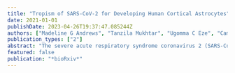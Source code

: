 ```yaml
---
title: "Tropism of SARS-CoV-2 for Developing Human Cortical Astrocytes"
date: 2021-01-01
publishDate: 2023-04-26T19:37:47.085244Z
authors: ["Madeline G Andrews", "Tanzila Mukhtar", "Ugomma C Eze", "Camille R Simoneau", "Yonatan Perez", "Mohammed A Mostajo-Radji", "Shaohui Wang", "Dmitry Velmeshev", "Jahan Salma", "G Renuka Kumar", "Alex A Pollen", "Elizabeth E Crouch", "Melanie Ott", "Arnold R Kriegstein"]
publication_types: ["2"]
abstract: "The severe acute respiratory syndrome coronavirus 2 (SARS-CoV-2) readily infects a variety of cell types impacting the function of vital organ systems, with particularly severe impact on respiratory function. It proves fatal for one percent of those infected. Neurological symptoms, which range in severity, accompany a significant proportion of COVID-19 cases, indicating a potential vulnerability of neural cell types. To assess whether human cortical cells can be directly infected by SARS-CoV-2, we utilized primary human cortical tissue and stem cell-derived cortical organoids. We find significant and predominant infection in cortical astrocytes in both primary and organoid cultures, with minimal infection of other cortical populations. Infected astrocytes had a corresponding increase in reactivity characteristics, growth factor signaling, and cellular stress. Although human cortical cells, including astrocytes, have minimal ACE2 expression, we find high levels of alternative coronavirus receptors in infected astrocytes, including DPP4 and CD147. Inhibition of DPP4 reduced infection and decreased expression of the cell stress marker, ARCN1. We find tropism of SARS-CoV-2 for human astrocytes mediated by DPP4, resulting in reactive gliosis-type injury."
featured: false
publication: "*bioRxiv*"
---
```


